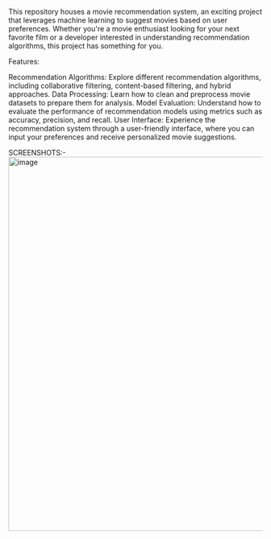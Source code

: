 This repository houses a movie recommendation system, an exciting project that leverages machine learning to suggest movies based on user preferences. Whether you're a movie enthusiast looking for your next favorite film or a developer interested in understanding recommendation algorithms, this project has something for you.

Features:

Recommendation Algorithms: Explore different recommendation algorithms, including collaborative filtering, content-based filtering, and hybrid approaches.
Data Processing: Learn how to clean and preprocess movie datasets to prepare them for analysis.
Model Evaluation: Understand how to evaluate the performance of recommendation models using metrics such as accuracy, precision, and recall.
User Interface: Experience the recommendation system through a user-friendly interface, where you can input your preferences and receive personalized movie suggestions.

SCREENSHOTS:-
<img width="743" alt="image" src="https://github.com/AymaanPathan/movie-recommendation-system/assets/118355098/de365b8f-ec21-4036-b186-8e8e7dc7bfab">
